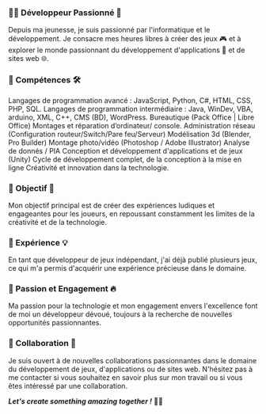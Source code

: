 ### 👨‍💻 Développeur Passionné 👾

Depuis ma jeunesse, je suis passionné par l'informatique et le développement. Je consacre mes heures libres à créer des jeux 🎮 et à explorer le monde passionnant du développement d'applications 📱 et de sites web 🌐.

### 🚀 Compétences 🛠️
Langages de programmation avancé : JavaScript, Python, C#, HTML, CSS, PHP, SQL.
Langages de programmation intermédiaire : Java, WinDev, VBA, arduino, XML, C++, CMS (BD), WordPress.
Bureautique (Pack Office | Libre Office) Montages et réparation d’ordinateur/ console.
Administration réseau (Configuration routeur/Switch/Pare feu/Serveur) Modélisation 3d (Blender, Pro Builder) Montage photo/vidéo (Photoshop / Adobe Illustrator) Analyse de donnés / PIA Conception et développement d'applications et de jeux (Unity) Cycle de développement complet, de la conception à la mise en ligne Créativité et innovation dans la technologie.

### 🎯 Objectif 🌟
Mon objectif principal est de créer des expériences ludiques et engageantes pour les joueurs, en repoussant constamment les limites de la créativité et de la technologie.

### 💼 Expérience 💡
En tant que développeur de jeux indépendant, j'ai déjà publié plusieurs jeux, ce qui m'a permis d'acquérir une expérience précieuse dans le domaine.

### 🌟 Passion et Engagement 🔥

Ma passion pour la technologie et mon engagement envers l'excellence font de moi un développeur dévoué, toujours à la recherche de nouvelles opportunités passionnantes.

### 🤝 Collaboration 🤖

Je suis ouvert à de nouvelles collaborations passionnantes dans le domaine du développement de jeux, d'applications ou de sites web. N'hésitez pas à me contacter si vous souhaitez en savoir plus sur mon travail ou si vous êtes intéressé par une collaboration.

***Let's create something amazing together !*** 🚀✨

